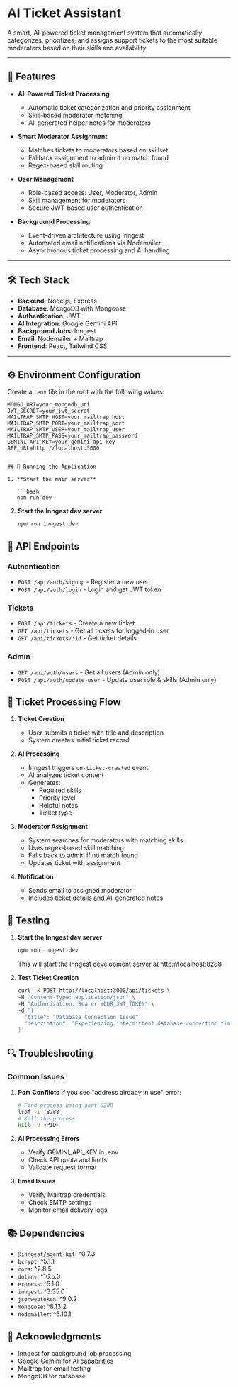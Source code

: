 # AI Ticket Assistant

A smart, AI-powered ticket management system that automatically categorizes, prioritizes, and assigns support tickets to the most suitable moderators based on their skills and availability.

---

## 🚀 Features

- **AI-Powered Ticket Processing**
  - Automatic ticket categorization and priority assignment
  - Skill-based moderator matching
  - AI-generated helper notes for moderators

- **Smart Moderator Assignment**
  - Matches tickets to moderators based on skillset
  - Fallback assignment to admin if no match found
  - Regex-based skill routing

- **User Management**
  - Role-based access: User, Moderator, Admin
  - Skill management for moderators
  - Secure JWT-based user authentication

- **Background Processing**
  - Event-driven architecture using Inngest
  - Automated email notifications via Nodemailer
  - Asynchronous ticket processing and AI handling

---

## 🛠️ Tech Stack

- **Backend**: Node.js, Express
- **Database**: MongoDB with Mongoose
- **Authentication**: JWT
- **AI Integration**: Google Gemini API
- **Background Jobs**: Inngest
- **Email**: Nodemailer + Mailtrap
- **Frontend**: React, Tailwind CSS

---

## ⚙️ Environment Configuration

Create a `.env` file in the root with the following values:

```env
MONGO_URI=your_mongodb_uri
JWT_SECRET=your_jwt_secret
MAILTRAP_SMTP_HOST=your_mailtrap_host
MAILTRAP_SMTP_PORT=your_mailtrap_port
MAILTRAP_SMTP_USER=your_mailtrap_user
MAILTRAP_SMTP_PASS=your_mailtrap_password
GEMINI_API_KEY=your_gemini_api_key
APP_URL=http://localhost:3000


## 🚀 Running the Application

1. **Start the main server**

   ```bash
   npm run dev
   ```

2. **Start the Inngest dev server**
   ```bash
   npm run inngest-dev
   ```

## 📝 API Endpoints

### Authentication

- `POST /api/auth/signup` - Register a new user
- `POST /api/auth/login` - Login and get JWT token

### Tickets

- `POST /api/tickets` - Create a new ticket
- `GET /api/tickets` - Get all tickets for logged-in user
- `GET /api/tickets/:id` - Get ticket details

### Admin

- `GET /api/auth/users` - Get all users (Admin only)
- `POST /api/auth/update-user` - Update user role & skills (Admin only)

## 🔄 Ticket Processing Flow

1. **Ticket Creation**

   - User submits a ticket with title and description
   - System creates initial ticket record

2. **AI Processing**

   - Inngest triggers `on-ticket-created` event
   - AI analyzes ticket content
   - Generates:
     - Required skills
     - Priority level
     - Helpful notes
     - Ticket type

3. **Moderator Assignment**

   - System searches for moderators with matching skills
   - Uses regex-based skill matching
   - Falls back to admin if no match found
   - Updates ticket with assignment

4. **Notification**
   - Sends email to assigned moderator
   - Includes ticket details and AI-generated notes

## 🧪 Testing

1. **Start the Inngest dev server**

   ```bash
   npm run inngest-dev
   ```

   This will start the Inngest development server at http://localhost:8288

2. **Test Ticket Creation**
   ```bash
   curl -X POST http://localhost:3000/api/tickets \
   -H "Content-Type: application/json" \
   -H "Authorization: Bearer YOUR_JWT_TOKEN" \
   -d '{
     "title": "Database Connection Issue",
     "description": "Experiencing intermittent database connection timeouts"
   }'
   ```

## 🔍 Troubleshooting

### Common Issues

1. **Port Conflicts**
   If you see "address already in use" error:

   ```bash
   # Find process using port 8288
   lsof -i :8288
   # Kill the process
   kill -9 <PID>
   ```

2. **AI Processing Errors**

   - Verify GEMINI_API_KEY in .env
   - Check API quota and limits
   - Validate request format

3. **Email Issues**
   - Verify Mailtrap credentials
   - Check SMTP settings
   - Monitor email delivery logs

## 📚 Dependencies

- `@inngest/agent-kit`: ^0.7.3
- `bcrypt`: ^5.1.1
- `cors`: ^2.8.5
- `dotenv`: ^16.5.0
- `express`: ^5.1.0
- `inngest`: ^3.35.0
- `jsonwebtoken`: ^9.0.2
- `mongoose`: ^8.13.2
- `nodemailer`: ^6.10.1

## 🙏 Acknowledgments

- Inngest for background job processing
- Google Gemini for AI capabilities
- Mailtrap for email testing
- MongoDB for database
